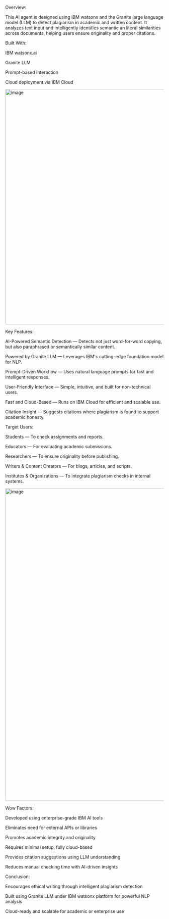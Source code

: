 Overview:

This AI agent is designed using IBM watsonx and the Granite large language model (LLM) to detect plagiarism in academic and written content. 
It analyzes text input and intelligently identifies semantic an literal similarities across documents, helping users ensure originality and proper citations.

Built With:

IBM watsonx.ai

Granite LLM

Prompt-based interaction

Cloud deployment via IBM Cloud

<img width="1277" height="745" alt="image" src="https://github.com/user-attachments/assets/bc1dc540-34d8-418f-ad5f-718bb937002d" />

Key Features:

AI-Powered Semantic Detection — Detects not just word-for-word copying, but also paraphrased or semantically similar content.

Powered by Granite LLM — Leverages IBM's cutting-edge foundation model for NLP.

Prompt-Driven Workflow — Uses natural language prompts for fast and intelligent responses.

User-Friendly Interface — Simple, intuitive, and built for non-technical users.

Fast and Cloud-Based — Runs on IBM Cloud for efficient and scalable use.

Citation Insight — Suggests citations where plagiarism is found to support academic honesty.

Target Users:

Students — To check assignments and reports.

Educators — For evaluating academic submissions.

Researchers — To ensure originality before publishing.

Writers & Content Creators — For blogs, articles, and scripts.

Institutes & Organizations — To integrate plagiarism checks in internal systems.

<img width="1039" height="990" alt="image" src="https://github.com/user-attachments/assets/173d54e0-e01e-4140-ab6d-676cd3d0ccf3" />

Wow Factors:

Developed using enterprise-grade IBM AI tools

Eliminates need for external APIs or libraries

Promotes academic integrity and originality

Requires minimal setup, fully cloud-based

Provides citation suggestions using LLM understanding

Reduces manual checking time with AI-driven insights

Conclusion:

Encourages ethical writing through intelligent plagiarism detection

Built using Granite LLM under IBM watsonx platform for powerful NLP analysis

Cloud-ready and scalable for academic or enterprise use
